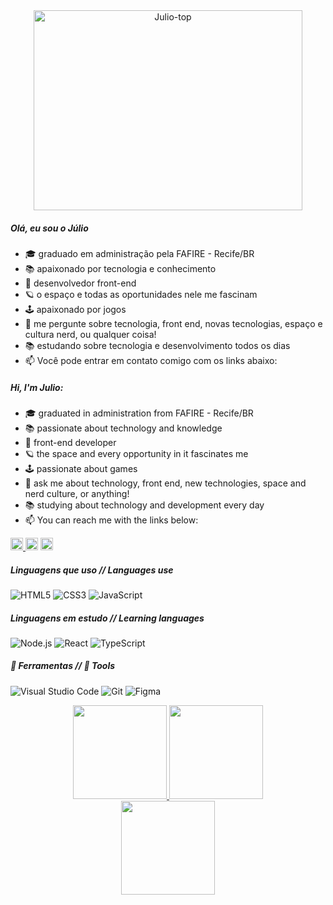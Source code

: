 
<div align="center">
    <img align="center" alt="Julio-top" height="320" width="430" src="https://user-images.githubusercontent.com/70382532/138322189-2db8df52-9dcb-40a0-88a8-c365466bd33d.gif">
</div>

##### Olá, eu sou o Júlio

- 🎓 graduado em administração pela FAFIRE - Recife/BR
- 📚 apaixonado por tecnologia e conhecimento
- 🎨 desenvolvedor front-end
- 🪐 o espaço e todas as oportunidades nele me fascinam
- 🕹️ apaixonado por jogos
- :speech_balloon: me pergunte sobre tecnologia, front end, novas tecnologias, espaço e cultura nerd, ou qualquer coisa!
- 📚 estudando sobre tecnologia e desenvolvimento todos os dias
- :mailbox: Você pode entrar em contato comigo com os links abaixo:


##### Hi, I'm Julio:

- 🎓 graduated in administration from FAFIRE - Recife/BR
- 📚 passionate about technology and knowledge
- 🎨 front-end developer
- 🪐 the space and every opportunity in it fascinates me
- 🕹️ passionate about games
- :speech_balloon: ask me about technology, front end, new technologies, space and nerd culture, or anything!
- 📚 studying about technology and development every day
- :mailbox: You can reach me with the links below:


<div> 
    
<a href="https://www.linkedin.com/in/julio-silvestre-a13ba5158/" target="_blank"><img height="20em" src="https://img.shields.io/badge/LinkedIn-0077B5?style=for-the-badge&logo=linkedin&logoColor=white" target="_blank"> </a> <a href = "mailto:jcss.silvestre@gmail.com"><img height="20em" src="https://img.shields.io/badge/-Gmail-%23333?style=for-the-badge&logo=gmail&logoColor=white" target="_blank"></a> <a href="https://instagram.com/_juliojcss" target="_blank"><img height="20em" src="https://img.shields.io/badge/-Instagram-%23E4405F?style=for-the-badge&logo=instagram&logoColor=white" target="_blank"></a>
 
</div>

##### Linguagens que uso // Languages  use

![HTML5](https://img.shields.io/badge/-HTML5-000000?style=flat&logo=html5)
![CSS3](https://img.shields.io/badge/-CSS3-1572B6?style=flat-square&logo=css3&link=https://github.com/LuizCarlosAbbott/)
![JavaScript](https://img.shields.io/badge/-JavaScript-000000?style=flat&logo=javascript)

##### Linguagens em estudo // Learning languages

![Node.js](https://img.shields.io/badge/-Node.js-222222?style=flat&logo=node.js&logoColor=339933)
![React](https://img.shields.io/badge/-React-222222?style=flat&logo=React&logoColor=61DAFB)
![TypeScript](https://img.shields.io/badge/-TypeScript-000000?style=flat&logo=typescript)

##### 🔨 Ferramentas // 🔨 Tools

![Visual Studio Code](https://img.shields.io/badge/Visual%20Studio%20Code-0078d7.svg?style=for-the-badge&logo=visual-studio-code&logoColor=white)
![Git](https://img.shields.io/badge/git-%23F05033.svg?style=for-the-badge&logo=git&logoColor=white)
![Figma](https://img.shields.io/badge/figma-%23F24E1E.svg?style=for-the-badge&logo=figma&logoColor=white)


<div align="center">
  <a href="https://github.com/juliocsilvestre">
    <img height="150em" src="https://github-readme-stats.vercel.app/api?username=juliocsilvestre&show_icons=true&theme=tokyonight&include_all_commits=true&count_private=true"/>

  <img height="150em" src="https://github-readme-stats.vercel.app/api/top-langs/?username=juliocsilvestre&layout=compact&langs_count=7&theme=tokyonight"/>
</div>
    <div align="center"><img height="150em" src="https://github-readme-streak-stats.herokuapp.com?user=juliocsilvestre&theme=tokyonight&border_radius=5"/></div>

